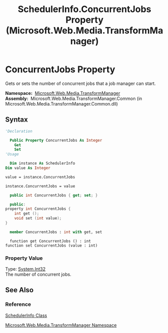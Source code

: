 ﻿---
title: SchedulerInfo.ConcurrentJobs Property (Microsoft.Web.Media.TransformManager)
TOCTitle: ConcurrentJobs Property
ms:assetid: P:Microsoft.Web.Media.TransformManager.SchedulerInfo.ConcurrentJobs
ms:mtpsurl: https://msdn.microsoft.com/en-us/library/microsoft.web.media.transformmanager.schedulerinfo.concurrentjobs(v=VS.90)
ms:contentKeyID: 35520572
ms.date: 06/14/2012
mtps_version: v=VS.90
f1_keywords:
- Microsoft.Web.Media.TransformManager.SchedulerInfo.set_ConcurrentJobs
- Microsoft.Web.Media.TransformManager.SchedulerInfo.ConcurrentJobs
- Microsoft.Web.Media.TransformManager.SchedulerInfo.get_ConcurrentJobs
dev_langs:
- csharp
- jscript
- vb
- FSharp
- cpp
api_location:
- Microsoft.Web.Media.TransformManager.Common.dll
api_name:
- Microsoft.Web.Media.TransformManager.SchedulerInfo.ConcurrentJobs
- Microsoft.Web.Media.TransformManager.SchedulerInfo.get_ConcurrentJobs
- Microsoft.Web.Media.TransformManager.SchedulerInfo.set_ConcurrentJobs
api_type:
- Managed
topic_type:
- apiref
- kbSyntax
product_family_name: VS
ROBOTS: INDEX,FOLLOW
---

# ConcurrentJobs Property

Gets or sets the number of concurrent jobs that a job manager can start.

**Namespace:**  [Microsoft.Web.Media.TransformManager](microsoft-web-media-transformmanager-namespace.md)  
**Assembly:**  Microsoft.Web.Media.TransformManager.Common (in Microsoft.Web.Media.TransformManager.Common.dll)

## Syntax

```vb
'Declaration

  Public Property ConcurrentJobs As Integer
    Get
    Set
'Usage

  Dim instance As SchedulerInfo
Dim value As Integer

value = instance.ConcurrentJobs

instance.ConcurrentJobs = value
```

```csharp
  public int ConcurrentJobs { get; set; }
```

```cpp
  public:
property int ConcurrentJobs {
    int get ();
    void set (int value);
}
```

``` fsharp
  member ConcurrentJobs : int with get, set
```

```jscript
  function get ConcurrentJobs () : int
function set ConcurrentJobs (value : int)
```

### Property Value

Type: [System.Int32](https://msdn.microsoft.com/library/td2s409d)  
The number of concurrent jobs.  

## See Also

### Reference

[SchedulerInfo Class](schedulerinfo-class-microsoft-web-media-transformmanager.md)

[Microsoft.Web.Media.TransformManager Namespace](microsoft-web-media-transformmanager-namespace.md)

